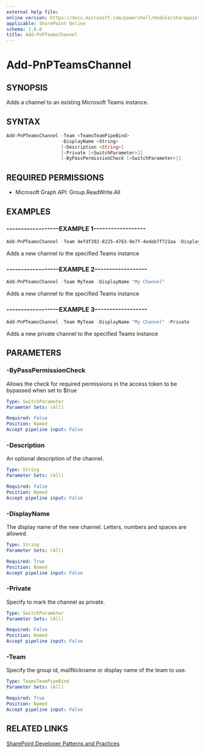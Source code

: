 ```yaml
---
external help file:
online version: https://docs.microsoft.com/powershell/module/sharepoint-pnp/add-pnpteamschannel
applicable: SharePoint Online
schema: 2.0.0
title: Add-PnPTeamsChannel
---
```


# Add-PnPTeamsChannel

## SYNOPSIS
Adds a channel to an existing Microsoft Teams instance.

## SYNTAX 

```powershell
Add-PnPTeamsChannel -Team <TeamsTeamPipeBind>
                    -DisplayName <String>
                    [-Description <String>]
                    [-Private [<SwitchParameter>]]
                    [-ByPassPermissionCheck [<SwitchParameter>]]
```

## REQUIRED PERMISSIONS

  * Microsoft Graph API: Group.ReadWrite.All

## EXAMPLES

### ------------------EXAMPLE 1------------------
```powershell
Add-PnPTeamsChannel -Team 4efdf392-8225-4763-9e7f-4edeb7f721aa -DisplayName "My Channel"
```

Adds a new channel to the specified Teams instance

### ------------------EXAMPLE 2------------------
```powershell
Add-PnPTeamsChannel -Team MyTeam -DisplayName "My Channel"
```

Adds a new channel to the specified Teams instance

### ------------------EXAMPLE 3------------------
```powershell
Add-PnPTeamsChannel -Team MyTeam -DisplayName "My Channel" -Private
```

Adds a new private channel to the specified Teams instance

## PARAMETERS

### -ByPassPermissionCheck
Allows the check for required permissions in the access token to be bypassed when set to $true

```yaml
Type: SwitchParameter
Parameter Sets: (All)

Required: False
Position: Named
Accept pipeline input: False
```

### -Description
An optional description of the channel.

```yaml
Type: String
Parameter Sets: (All)

Required: False
Position: Named
Accept pipeline input: False
```

### -DisplayName
The display name of the new channel. Letters, numbers and spaces are allowed.

```yaml
Type: String
Parameter Sets: (All)

Required: True
Position: Named
Accept pipeline input: False
```

### -Private
Specify to mark the channel as private.

```yaml
Type: SwitchParameter
Parameter Sets: (All)

Required: False
Position: Named
Accept pipeline input: False
```

### -Team
Specify the group id, mailNickname or display name of the team to use.

```yaml
Type: TeamsTeamPipeBind
Parameter Sets: (All)

Required: True
Position: Named
Accept pipeline input: False
```

## RELATED LINKS

[SharePoint Developer Patterns and Practices](https://aka.ms/sppnp)